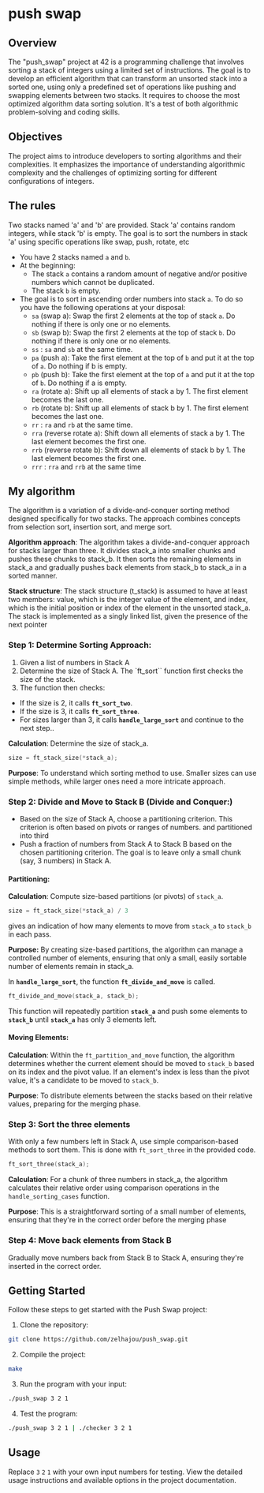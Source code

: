 # push swap

## Overview

The "push_swap" project at 42 is a programming challenge that involves sorting a stack of integers using a limited set of instructions. The goal is to develop an efficient algorithm that can transform an unsorted stack into a sorted one, using only a predefined set of operations like pushing and swapping elements between two stacks. It requires to choose the most optimized algorithm data sorting solution. It's a test of both algorithmic problem-solving and coding skills.

## Objectives 
The project aims to introduce developers to sorting algorithms and their complexities. It emphasizes the importance of understanding algorithmic complexity and the challenges of optimizing sorting for different configurations of integers.

## The rules

Two stacks named 'a' and 'b' are provided. Stack 'a' contains random integers, while stack 'b' is empty. The goal is to sort the numbers in stack 'a' using specific operations like swap, push, rotate, etc

- You have 2 stacks named `a` and `b`.
- At the beginning:
   - The stack `a` contains a random amount of negative and/or positive numbers
which cannot be duplicated.
   - The stack `b` is empty.
- The goal is to sort in ascending order numbers into stack `a`. To do so you have the
following operations at your disposal:
   - `sa` (swap a): Swap the first 2 elements at the top of stack `a`. Do nothing if there is only one or no elements.
   - `sb` (swap b): Swap the first 2 elements at the top of stack `b`. Do nothing if there is only one or no elements.
   - `ss` : `sa` and `sb` at the same time.
   - `pa` (push a): Take the first element at the top of `b` and put it at the top of `a`. Do nothing if b is empty.
   - `pb` (push b): Take the first element at the top of `a` and put it at the top of `b`. Do nothing if a is empty.
   - `ra` (rotate a): Shift up all elements of stack a by 1. The first element becomes the last one.
   - `rb` (rotate b): Shift up all elements of stack b by 1. The first element becomes the last one.
   - `rr` : `ra` and `rb` at the same time.
   - `rra` (reverse rotate a): Shift down all elements of stack a by 1. The last element becomes the first one.
   - `rrb` (reverse rotate b): Shift down all elements of stack b by 1. The last element becomes the first one.
   - `rrr` : `rra` and `rrb` at the same time


## My algorithm

The algorithm is a variation of a divide-and-conquer sorting method designed specifically for two stacks. The approach combines concepts from selection sort, insertion sort, and merge sort.

**Algorithm approach**: The algorithm takes a divide-and-conquer approach for stacks larger than three. It divides stack_a into smaller chunks and pushes these chunks to stack_b. It then sorts the remaining elements in stack_a and gradually pushes back elements from stack_b to stack_a in a sorted manner.

**Stack structure**: The stack structure (t_stack) is assumed to have at least two members: value, which is the integer value of the element, and index, which is the initial position or index of the element in the unsorted stack_a. The stack is implemented as a singly linked list, given the presence of the next pointer

### Step 1: Determine Sorting Approach:

1. Given a list of numbers in Stack A
2. Determine the size of Stack A. The `ft_sort`` function first checks the size of the stack.
3. The function then checks:

- If the size is 2, it calls **`ft_sort_two`**.
- If the size is 3, it calls **`ft_sort_three`**.
- For sizes larger than 3, it calls **`handle_large_sort`** and continue to the next step..

**Calculation**: Determine the size of stack_a.
```c
size = ft_stack_size(*stack_a);
```

**Purpose**: To understand which sorting method to use. Smaller sizes can use simple methods, while larger ones need a more intricate approach.

### Step 2: Divide and Move to Stack B (Divide and Conquer:)

- Based on the size of Stack A, choose a partitioning criterion. This criterion is often based on pivots or ranges of numbers. and partitioned into third
- Push a fraction of numbers from Stack A to Stack B based on the chosen partitioning criterion. The goal is to leave only a small chunk (say, 3 numbers) in Stack A.



#### Partitioning:

**Calculation**: Compute size-based partitions (or pivots) of `stack_a`.

```c
size = ft_stack_size(*stack_a) / 3
```
gives an indication of how many elements to move from `stack_a` to `stack_b` in each pass.

**Purpose:** By creating size-based partitions, the algorithm can manage a controlled number of elements, ensuring that only a small, easily sortable number of elements remain in stack_a.

In **`handle_large_sort`**, the function **`ft_divide_and_move`** is called.

```c
ft_divide_and_move(stack_a, stack_b);
```
This function will repeatedly partition **`stack_a`** and push some elements to **`stack_b`** until **`stack_a`** has only 3 elements left.

#### Moving Elements:

**Calculation**: Within the `ft_partition_and_move` function, the algorithm determines whether the current element should be moved to `stack_b` based on its index and the pivot value. If an element's index is less than the pivot value, it's a candidate to be moved to `stack_b`.

**Purpose**: To distribute elements between the stacks based on their relative values, preparing for the merging phase.

### Step 3: Sort the three elements

With only a few numbers left in Stack A, use simple comparison-based methods to sort them. This is done with `ft_sort_three` in the provided code.

```c
ft_sort_three(stack_a);
```

**Calculation**: For a chunk of three numbers in stack_a, the algorithm calculates their relative order using comparison operations in the `handle_sorting_cases` function.

**Purpose**: This is a straightforward sorting of a small number of elements, ensuring that they're in the correct order before the merging phase

### Step 4: Move back elements from Stack B
Gradually move numbers back from Stack B to Stack A, ensuring they're inserted in the correct order.

## Getting Started

Follow these steps to get started with the Push Swap project:

1. Clone the repository:

```bash
git clone https://github.com/zelhajou/push_swap.git
```
2. Compile the project:

```bash
make
```

3. Run the program with your input:

```bash
./push_swap 3 2 1
```

4. Test the program:
```bash
./push_swap 3 2 1 | ./checker 3 2 1
````

##  Usage
Replace `3` `2` `1` with your own input numbers for testing.
View the detailed usage instructions and available options in the project documentation.

<!--
## Folder structure
 * [lib](./lib) `external libraries`
   * [ft_printf](./lib/ft_printf)
   * [libft](./lib/libft)
 * [include](./include) `Header files`
   * [push_swap.h](./include/push_swap.h)
 * [bin](./bin) `Object files (generated by Makefile)`
 * [src](./src) `Source code files` 
   * [stack_operations.c](./src/stack_operations.c) `Stack manipulation functions`
   * [sorting.c](./src/sorting_algorithm.c) `Sorting algorithm implementation`
   * [validation.c](./src/validation.c) `Input validation functions`
   * [push_swap.c](./src/push_swap.c) `Main program file`
   * [utils.c](./src/utils.c) `Utility functions`
 * [Makefile](./Makefile) `Makefile for building the project`

-->


